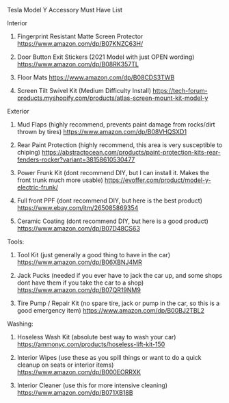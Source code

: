 Tesla Model Y Accessory Must Have List

Interior

1. Fingerprint Resistant Matte Screen Protector
https://www.amazon.com/dp/B07KNZC63H/

2. Door Button Exit Stickers (2021 Model with just OPEN wording)
https://www.amazon.com/dp/B08RK357TL

3. Floor Mats 
https://www.amazon.com/dp/B08CDS3TWB

4. Screen Tilt Swivel Kit (Medium Difficulty Install)
https://tech-forum-products.myshopify.com/products/atlas-screen-mount-kit-model-y


Exterior

1. Mud Flaps (highly recommend, prevents paint damage from rocks/dirt thrown by tires)
https://www.amazon.com/dp/B08VHQSXD1

2. Rear Paint Protection (highly recommend, this area is very susceptible to chiping)
https://abstractocean.com/products/paint-protection-kits-rear-fenders-rocker?variant=38158610530477

3. Power Frunk Kit (dont recommend DIY, but I can install it. Makes the front trunk much more usable)
https://evoffer.com/product/model-y-electric-frunk/

4. Full front PPF (dont recommend DIY, but here is the best product)
https://www.ebay.com/itm/265085869354

5. Ceramic Coating (dont recommend DIY, but here is a good product)
https://www.amazon.com/dp/B07D48CS63


Tools:

1. Tool Kit (just generally a good thing to have in the car)
https://www.amazon.com/dp/B06XBNJ4MR

2. Jack Pucks (needed if you ever have to jack the car up, and some shops dont have them if you take the car to a shop)
https://www.amazon.com/dp/B07QR19NM9

3. Tire Pump / Repair Kit (no spare tire, jack or pump in the car, so this is a good emergency item)
https://www.amazon.com/dp/B00BJ2TBL2


Washing:

1. Hoseless Wash Kit (absolute best way to wash your car)
https://ammonyc.com/products/hoseless-lift-kit-150 

2. Interior Wipes (use these as you spill things or want to do a quick cleanup on seats or interior items)
https://www.amazon.com/dp/B000EORRXK

3. Interior Cleaner (use this for more intensive cleaning)
https://www.amazon.com/dp/B071XB18B
